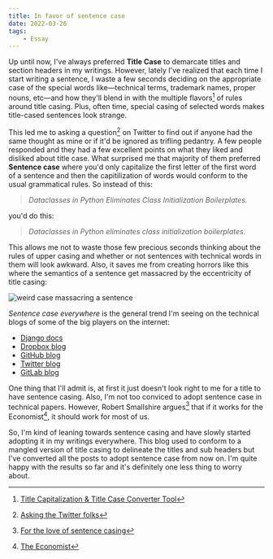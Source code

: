 ```yaml
---
title: In favor of sentence case
date: 2022-03-26
tags:
    - Essay
---
```


Up until now, I've always preferred **Title Case** to demarcate titles and section headers
in my writings. However, lately I've realized that each time I start writing a sentence, I
waste a few seconds deciding on the appropriate case of the special words like—technical
terms, trademark names, proper nouns, etc—and how they'll blend in with the multiple
flavors[^1] of rules around title casing. Plus, often time, special casing of selected words
makes title-cased sentences look strange.

This led me to asking a question[^2] on Twitter to find out if anyone had the same thought
as mine or if it'd be ignored as trifling pedantry. A few people responded and they had a
few excellent points on what they liked and disliked about title case. What surprised me
that majority of them preferred **Sentence case** where you'd only capitalize the first
letter of the first word of a sentence and then the capitilization of words would conform to
the usual grammatical rules. So instead of this:

> _Dataclasses in Python Eliminates Class Initialization Boilerplates._

you'd do this:

> _Dataclasses in Python eliminates class initialization boilerplates._

This allows me not to waste those few precious seconds thinking about the rules of upper
casing and whether or not sentences with technical words in them will look awkward. Also, it
saves me from creating horrors like this where the semantics of a sentence get massacred by
the eccentricity of title casing:

![weird case massacring a sentence][image_1]

_Sentence case everywhere_ is the general trend I'm seeing on the technical blogs of some of
the big players on the internet:

-   [Django docs]
-   [Dropbox blog]
-   [GitHub blog]
-   [Twitter blog]
-   [GitLab blog]

One thing that I'll admit is, at first it just doesn't look right to me for a title to have
sentence casing. Also, I'm not too conviced to adopt sentence case in technical papers.
However, Robert Smallshire argues[^3] that if it works for the Economist[^4], it should work
for most of us.

So, I'm kind of leaning towards sentence casing and have slowly started adopting it in my
writings everywhere. This blog used to conform to a mangled version of title casing to
delineate the titles and sub headers but I've converted all the posts to adopt sentence case
from now on. I'm quite happy with the results so far and it's definitely one less thing to
worry about.

[^1]: [Title Capitalization & Title Case Converter Tool](https://capitalizemytitle.com/)

[^2]: [Asking the Twitter folks](https://twitter.com/rednafi/status/1506949630587637762)

[^3]:
    [For the love of sentence casing](https://twitter.com/robsmallshire/status/1506980088532905998)

[^4]: [The Economist](https://www.economist.com/)

[django docs]: https://docs.djangoproject.com/en/dev/
[dropbox blog]: https://dropbox.tech
[github blog]: https://github.blog
[twitter blog]: https://blog.twitter.com
[gitlab blog]: https://about.gitlab.com/blog/
[image_1]: https://blob.rednafi.com/static/images/in_favor_of_sentence_case/img_1.png
